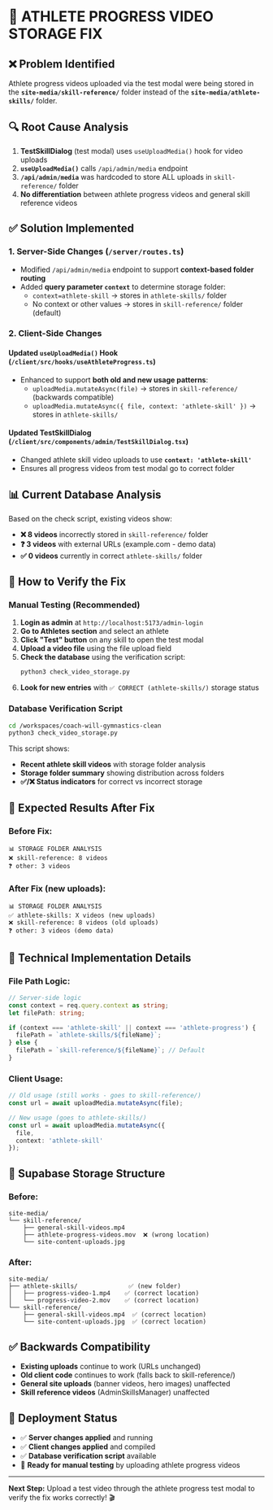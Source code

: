 # 🎯 ATHLETE PROGRESS VIDEO STORAGE FIX

## ❌ **Problem Identified**
Athlete progress videos uploaded via the test modal were being stored in the **`site-media/skill-reference/`** folder instead of the **`site-media/athlete-skills/`** folder.

## 🔍 **Root Cause Analysis**
1. **TestSkillDialog** (test modal) uses `useUploadMedia()` hook for video uploads
2. **`useUploadMedia()`** calls `/api/admin/media` endpoint 
3. **`/api/admin/media`** was hardcoded to store ALL uploads in `skill-reference/` folder
4. **No differentiation** between athlete progress videos and general skill reference videos

## ✅ **Solution Implemented**

### 1. **Server-Side Changes** (`/server/routes.ts`)
- Modified `/api/admin/media` endpoint to support **context-based folder routing**
- Added **query parameter `context`** to determine storage folder:
  - `context=athlete-skill` → stores in `athlete-skills/` folder
  - No context or other values → stores in `skill-reference/` folder (default)

### 2. **Client-Side Changes**

#### **Updated `useUploadMedia()` Hook** (`/client/src/hooks/useAthleteProgress.ts`)
- Enhanced to support **both old and new usage patterns**:
  - `uploadMedia.mutateAsync(file)` → stores in `skill-reference/` (backwards compatible)
  - `uploadMedia.mutateAsync({ file, context: 'athlete-skill' })` → stores in `athlete-skills/`

#### **Updated TestSkillDialog** (`/client/src/components/admin/TestSkillDialog.tsx`)
- Changed athlete skill video uploads to use **`context: 'athlete-skill'`**
- Ensures all progress videos from test modal go to correct folder

## 📊 **Current Database Analysis**
Based on the check script, existing videos show:
- **❌ 8 videos** incorrectly stored in `skill-reference/` folder  
- **❓ 3 videos** with external URLs (example.com - demo data)
- **✅ 0 videos** currently in correct `athlete-skills/` folder

## 🧪 **How to Verify the Fix**

### **Manual Testing** (Recommended)
1. **Login as admin** at `http://localhost:5173/admin-login`
2. **Go to Athletes section** and select an athlete
3. **Click "Test" button** on any skill to open the test modal
4. **Upload a video file** using the file upload field
5. **Check the database** using the verification script:
   ```bash
   python3 check_video_storage.py
   ```
6. **Look for new entries** with `✅ CORRECT (athlete-skills/)` storage status

### **Database Verification Script**
```bash
cd /workspaces/coach-will-gymnastics-clean
python3 check_video_storage.py
```

This script shows:
- **Recent athlete skill videos** with storage folder analysis
- **Storage folder summary** showing distribution across folders
- **✅/❌ Status indicators** for correct vs incorrect storage

## 🎯 **Expected Results After Fix**

### **Before Fix:**
```
📊 STORAGE FOLDER ANALYSIS
❌ skill-reference: 8 videos
❓ other: 3 videos
```

### **After Fix (new uploads):**
```
📊 STORAGE FOLDER ANALYSIS  
✅ athlete-skills: X videos (new uploads)
❌ skill-reference: 8 videos (old uploads)
❓ other: 3 videos (demo data)
```

## 🔧 **Technical Implementation Details**

### **File Path Logic:**
```typescript
// Server-side logic
const context = req.query.context as string;
let filePath: string;

if (context === 'athlete-skill' || context === 'athlete-progress') {
  filePath = `athlete-skills/${fileName}`;
} else {
  filePath = `skill-reference/${fileName}`; // Default
}
```

### **Client Usage:**
```typescript
// Old usage (still works - goes to skill-reference/)
const url = await uploadMedia.mutateAsync(file);

// New usage (goes to athlete-skills/)
const url = await uploadMedia.mutateAsync({ 
  file, 
  context: 'athlete-skill' 
});
```

## 📁 **Supabase Storage Structure**

### **Before:**
```
site-media/
└── skill-reference/
    ├── general-skill-videos.mp4
    ├── athlete-progress-videos.mov  ❌ (wrong location)
    └── site-content-uploads.jpg
```

### **After:**
```
site-media/
├── athlete-skills/              ✅ (new folder)
│   ├── progress-video-1.mp4    ✅ (correct location)
│   └── progress-video-2.mov    ✅ (correct location)
└── skill-reference/
    ├── general-skill-videos.mp4  ✅ (correct location)
    └── site-content-uploads.jpg  ✅ (correct location)
```

## ✅ **Backwards Compatibility**
- **Existing uploads** continue to work (URLs unchanged)
- **Old client code** continues to work (falls back to skill-reference/)
- **General site uploads** (banner videos, hero images) unaffected
- **Skill reference videos** (AdminSkillsManager) unaffected

## 🚀 **Deployment Status**
- ✅ **Server changes applied** and running
- ✅ **Client changes applied** and compiled  
- ✅ **Database verification script** available
- 🧪 **Ready for manual testing** by uploading athlete progress videos

---

**Next Step:** Upload a test video through the athlete progress test modal to verify the fix works correctly! 🎬
